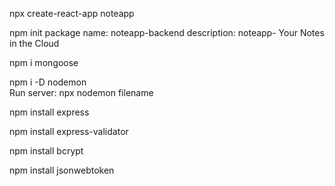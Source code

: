 <!-- install react -->
npx create-react-app noteapp

<!-- creact backend -->
npm init
package name: noteapp-backend
description:  noteapp- Your Notes in the Cloud

<!-- install Mongoose. is an Object Data Modeling (ODM) library for MongoDB and Node.js -->
npm i mongoose

<!-- Nodemon is a utility for Node.js -->
npm i -D nodemon  
Run server: npx nodemon filename

<!-- Express is a minimalist, flexible web application framework for Node.js. -->
npm install express

<!-- express-validator for validate and sanitize data in your Express.js application -->
npm install express-validator

<!-- bcrypt.js is a library for hashing and securely storing passwords in Node.js applications. -->
npm install bcrypt

<!-- JWT is a compact, self-contained data format used for secure information exchange, typically for user authentication and authorization -->
npm install jsonwebtoken

